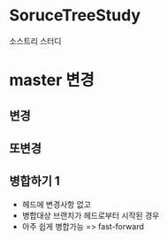 # SoruceTreeStudy
소스트리 스터디

# master 변경

## 변경
## 또변경

## 병합하기 1
- 헤드에 변경사항 없고
- 병합대상 브랜치가 헤드로부터 시작된 경우
- 아주 쉽게 병합가능 => fast-forward